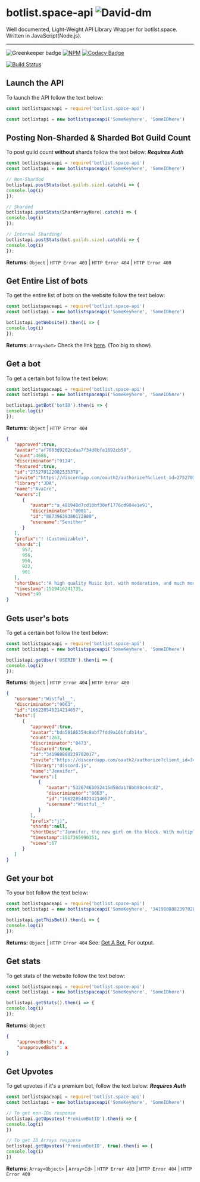 # botlist.space-api    ![David-dm](https://david-dm.org/Wist9063/botlist.space-api.svg)
Well documented, Light-Weight API Library Wrapper for botlist.space. Written in JavaScript(Node.js).
***
![Greenkeeper badge](https://badges.greenkeeper.io/Wist9063/botlist.space-api.svg)     [![NPM](https://nodei.co/npm/botlist.space-api.png)](https://nodei.co/npm/botlist.space-api/)
[![Codacy Badge](https://api.codacy.com/project/badge/Grade/a8e83487b2a349aba7501bfc156060ea)](https://www.codacy.com/app/Wist9063/botlist.space-api?utm_source=github.com&amp;utm_medium=referral&amp;utm_content=Wist9063/botlist.space-api&amp;utm_campaign=Badge_Grade)

[![Build Status](https://travis-ci.org/Wist9063/botlist.space-api.svg?branch=master)](https://travis-ci.org/Wist9063/botlist.space-api)
## Launch the API
To launch the API follow the text below:
```js
const botlistspaceapi = require('botlist.space-api')

const botlistapi = new botlistspaceapi('SomeKeyhere', 'SomeIDhere')
```

## Posting Non-Sharded & Sharded Bot Guild Count
To post guild count **without** shards follow the text below: ***Requires Auth***
```js
const botlistspaceapi = require('botlist.space-api')
const botlistapi = new botlistspaceapi('SomeKeyhere', 'SomeIDhere')

// Non-Sharded
botlistapi.postStats(bot.guilds.size).catch(i => {
console.log(i)
});

// Sharded
botlistapi.postStats(ShardArrayHere).catch(i => {
console.log(i)
});

// Internal Sharding/
botlistapi.postStats(bot.guilds.size).catch(i => {
console.log(i)
});
```
**Returns:** `Object` | `HTTP Error 403` | `HTTP Error 404` | `HTTP Error 400`

## Get Entire List of bots
To get the entire list of bots on the website follow the text below:
```js
const botlistspaceapi = require('botlist.space-api')
const botlistapi = new botlistspaceapi('SomeKeyhere', 'SomeIDhere')

botlistapi.getWebsite().then(i => {
console.log(i)
});
```
**Returns:** `Array<bot>`
Check the link [here](https://botlist.space/api/bots). (Too big to show)

## Get a bot
To get a certain bot follow the text below:
```js
const botlistspaceapi = require('botlist.space-api')
const botlistapi = new botlistspaceapi('SomeKeyhere', 'SomeIDhere')

botlistapi.getBot('botID').then(i => { 
console.log(i)
});
```
**Returns:** `Object` | `HTTP Error 404`
```json
{
   "approved":true,
   "avatar":"af7003d9202cdaa7f34d8bfe1692cb58",
   "count":4686,
   "discriminator":"9124",
   "featured":true,
   "id":"275270122082533378",
   "invite":"https://discordapp.com/oauth2/authorize?&client_id=275270122082533378&scope=bot&permissions=52224",
   "library":"JDA",
   "name":"AvaIre",
   "owners":[
      {
         "avatar":"a_481940d7cd10bf30ef1776cd984e1e91",
         "discriminator":"0001",
         "id":"88739639380172800",
         "username":"Senither"
      }
   ],
   "prefix":"! (Customizable)",
   "shards":[
      957,
      956,
      950,
      922,
      901
   ],
   "shortDesc":"A high quality Music bot, with moderation, and much more!",
   "timestamp":1519416241735,
   "views":40
}
```
## Gets user's bots
To get a certain bot follow the text below:
```js
const botlistspaceapi = require('botlist.space-api')
const botlistapi = new botlistspaceapi('SomeKeyhere', 'SomeIDhere')

botlistapi.getUser('USERID').then(i => {
console.log(i)
});
```
**Returns:** `Object` | `HTTP Error 404` | `HTTP Error 400`
```json 
{
   "username":"Wistful__",
   "discriminator":"9063",
   "id":"166228540214214657",
   "bots":[
      {
         "approved":true,
         "avatar":"bda58186354c9abf7fdd9a16bfcdb14a",
         "count":263,
         "discriminator":"0473",
         "featured":true,
         "id":"341980888239702017",
         "invite":"https://discordapp.com/oauth2/authorize?client_id=341980888239702017&permissions=3492870&scope=bot",
         "library":"discord.js",
         "name":"Jennifer",
         "owners":[
            {
               "avatar":"53267463052415d58da178bb98c44cd2",
               "discriminator":"9063",
               "id":"166228540214214657",
               "username":"Wistful__"
            }
         ],
         "prefix":"j)",
         "shards":null,
         "shortDesc":"Jennifer, the new girl on the block. With multiple Moderation, Utility, Lookup, & Fun commands. (ITS NOT JUST A GIRL :D)",
         "timestamp":1517365990351,
         "views":67
      }
   ]
}
```

## Get your bot
To your bot follow the text below:
```js
const botlistspaceapi = require('botlist.space-api')
const botlistapi = new botlistspaceapi('SomeKeyhere', '341980888239702017')

botlistapi.getThisBot().then(i => {
console.log(i)
});
```
**Returns:** `Object` | `HTTP Error 404`
See: [Get A Bot.](https://github.com/Wist9063/botlist.space-api#get-a-bot) For output.
## Get stats
To get stats of the website follow the text below:
```js
const botlistspaceapi = require('botlist.space-api')
const botlistapi = new botlistspaceapi('SomeKeyhere', 'SomeIDhere')

botlistapi.getStats().then(i => { 
console.log(i)
});
```
**Returns:**  `Object`
```json
{
    "approvedBots": x,
    "unapprovedBots": x
}
```

## Get Upvotes
To get upvotes if it's a premium bot, follow the text below: ***Requires Auth***

```js
const botlistspaceapi = require('botlist.space-api')
const botlistapi = new botlistspaceapi('SomeKeyhere', 'SomeIDhere')

// To get non-IDs response 
botlistapi.getUpvotes('PremiumBotID').then(i => { 
console.log(i)
})

// To get ID Arrays response 
botlistapi.getUpvotes('PremiumBotID', true).then(i => { 
console.log(i)
})
```

**Returns:** `Array<Object>` | `Array<Id>` | `HTTP Error 403` | `HTTP Error 404` | `HTTP Error 400` 